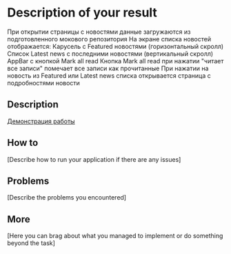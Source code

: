 # Description of your result

При открытии страницы с новостями данные загружаются из подготовленного мокового репозитория
На экране списка новостей отображается:
Карусель с Featured новостями (горизонтальный скролл)
Список Latest news c последними новостями (вертикальный скролл)
AppBar с кнопкой Mark all read
Кнопка Mark all read при нажатии "читает все записи" помечает все записи как прочитанные
При нажатии на новость из Featured или Latest news списка открывается страница с подробностями новости

## Description

[Демонстрация работы](https://drive.google.com/drive/folders/1dxUFN3QlO1sE_v_AEZJ9fFbwQCJx9KWI?usp=sharing)

## How to

[Describe how to run your application if there are any issues]

## Problems

[Describe the problems you encountered]

## More

[Here you can brag about what you managed to implement or do something beyond the task]
